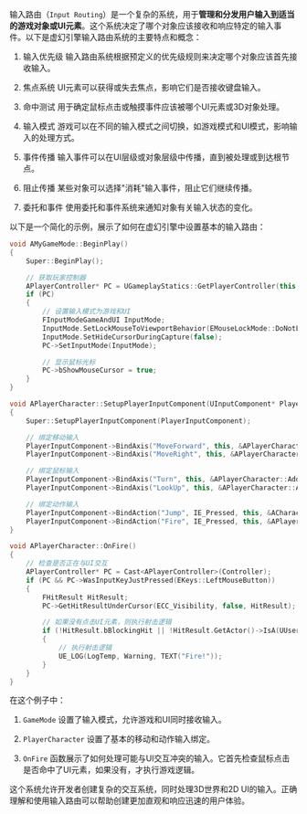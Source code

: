 输入路由（`Input Routing`）是一个复杂的系统，用于**管理和分发用户输入到适当的游戏对象或UI元素**。这个系统决定了哪个对象应该接收和响应特定的输入事件。以下是虚幻引擎输入路由系统的主要特点和概念：

1. 输入优先级
输入路由系统根据预定义的优先级规则来决定哪个对象应该首先接收输入。

2. 焦点系统
UI元素可以获得或失去焦点，影响它们是否接收键盘输入。

3. 命中测试
用于确定鼠标点击或触摸事件应该被哪个UI元素或3D对象处理。

4. 输入模式
游戏可以在不同的输入模式之间切换，如游戏模式和UI模式，影响输入的处理方式。

5. 事件传播
输入事件可以在UI层级或对象层级中传播，直到被处理或到达根节点。

6. 阻止传播
某些对象可以选择"消耗"输入事件，阻止它们继续传播。

7. 委托和事件
使用委托和事件系统来通知对象有关输入状态的变化。

以下是一个简化的示例，展示了如何在虚幻引擎中设置基本的输入路由：

```cpp:GameMode.cpp
void AMyGameMode::BeginPlay()
{
    Super::BeginPlay();

    // 获取玩家控制器
    APlayerController* PC = UGameplayStatics::GetPlayerController(this, 0);
    if (PC)
    {
        // 设置输入模式为游戏和UI
        FInputModeGameAndUI InputMode;
        InputMode.SetLockMouseToViewportBehavior(EMouseLockMode::DoNotLock);
        InputMode.SetHideCursorDuringCapture(false);
        PC->SetInputMode(InputMode);

        // 显示鼠标光标
        PC->bShowMouseCursor = true;
    }
}
```

```cpp:PlayerCharacter.cpp
void APlayerCharacter::SetupPlayerInputComponent(UInputComponent* PlayerInputComponent)
{
    Super::SetupPlayerInputComponent(PlayerInputComponent);

    // 绑定移动输入
    PlayerInputComponent->BindAxis("MoveForward", this, &APlayerCharacter::MoveForward);
    PlayerInputComponent->BindAxis("MoveRight", this, &APlayerCharacter::MoveRight);

    // 绑定鼠标输入
    PlayerInputComponent->BindAxis("Turn", this, &APlayerCharacter::AddControllerYawInput);
    PlayerInputComponent->BindAxis("LookUp", this, &APlayerCharacter::AddControllerPitchInput);

    // 绑定动作输入
    PlayerInputComponent->BindAction("Jump", IE_Pressed, this, &ACharacter::Jump);
    PlayerInputComponent->BindAction("Fire", IE_Pressed, this, &APlayerCharacter::OnFire);
}

void APlayerCharacter::OnFire()
{
    // 检查是否正在与UI交互
    APlayerController* PC = Cast<APlayerController>(Controller);
    if (PC && PC->WasInputKeyJustPressed(EKeys::LeftMouseButton))
    {
        FHitResult HitResult;
        PC->GetHitResultUnderCursor(ECC_Visibility, false, HitResult);

        // 如果没有点击UI元素，则执行射击逻辑
        if (!HitResult.bBlockingHit || !HitResult.GetActor()->IsA(UUserWidget::StaticClass()))
        {
            // 执行射击逻辑
            UE_LOG(LogTemp, Warning, TEXT("Fire!"));
        }
    }
}
```

在这个例子中：

1. `GameMode` 设置了输入模式，允许游戏和UI同时接收输入。

2. `PlayerCharacter` 设置了基本的移动和动作输入绑定。

3. `OnFire` 函数展示了如何处理可能与UI交互冲突的输入。它首先检查鼠标点击是否命中了UI元素，如果没有，才执行游戏逻辑。

这个系统允许开发者创建复杂的交互系统，同时处理3D世界和2D UI的输入。正确理解和使用输入路由可以帮助创建更加直观和响应迅速的用户体验。
